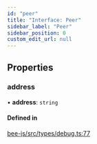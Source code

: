 ```yaml
---
id: "peer"
title: "Interface: Peer"
sidebar_label: "Peer"
sidebar_position: 0
custom_edit_url: null
---
```


## Properties

### address

• **address**: `string`

#### Defined in

[bee-js/src/types/debug.ts:77](https://github.com/ethersphere/bee-js/blob/5b112bf/src/types/debug.ts#L77)
